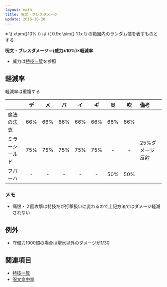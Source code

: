 ```yaml
---
layout: math
title: 呪文・ブレスダメージ
update: 2016-10-28
---
```


※ \\( x\pm{}10\% \\) は \\( 0.9x \sim{} 1.1x \\) の範囲内のランダム値を表すものとする

__呪文・ブレスダメージ＝(威力±10%)×軽減率__

* 威力は[特技一覧](skill_id)を参照


## 軽減率

軽減率は重複する

|                  | デ | メ | バ | イ | ギ | 炎 | 吹 | 備考 |
|:-----------------|:--:|:--:|:--:|:--:|:--:|:--:|:--:|:-----|
| 魔法の法衣       | 66%| 66%| 66%| 66%| 66%| 66%| 66%|
| ミラーシールド   | 75%| 75%| 75%| 75%| 75%| -  | -  | 25%ダメージ反射 |
| フバーハ         | -  | -  | -  | -  | -  | 50%| 50%|


### メモ

* 痛恨・２回攻撃は特技だが打撃扱いに変わるので上記方法ではダメージ軽減されない


## 例外

* 守備力1000超の場合は聖水以外のダメージが1/30


## 関連項目

* [特技一覧](skill_id)
* [呪文命中率](spell_hit_rate)
